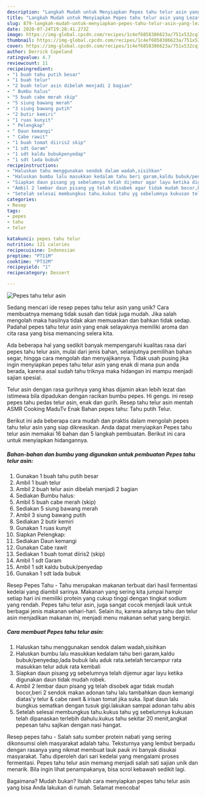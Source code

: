 ```yaml
---
description: "Langkah Mudah untuk Menyiapkan Pepes tahu telur asin yang Lezat"
title: "Langkah Mudah untuk Menyiapkan Pepes tahu telur asin yang Lezat"
slug: 879-langkah-mudah-untuk-menyiapkan-pepes-tahu-telur-asin-yang-lezat
date: 2020-07-24T19:28:41.273Z
image: https://img-global.cpcdn.com/recipes/1c4ef6858386623a/751x532cq70/pepes-tahu-telur-asin-foto-resep-utama.jpg
thumbnail: https://img-global.cpcdn.com/recipes/1c4ef6858386623a/751x532cq70/pepes-tahu-telur-asin-foto-resep-utama.jpg
cover: https://img-global.cpcdn.com/recipes/1c4ef6858386623a/751x532cq70/pepes-tahu-telur-asin-foto-resep-utama.jpg
author: Derrick Copeland
ratingvalue: 4.7
reviewcount: 11
recipeingredient:
- "1 buah tahu putih besar"
- "1 buah telur"
- "2 buah telur asin dibelah menjadi 2 bagian"
- " Bumbu halus"
- "5 buah cabe merah skip"
- "5 siung bawang merah"
- "3 siung bawang putih"
- "2 butir kemiri"
- "1 ruas kunyit"
- " Pelengkap"
- " Daun kemangi"
- " Cabe rawit"
- "1 buah tomat diiris2 skip"
- "1 sdt Garam"
- "1 sdt kaldu bubukpenyedap"
- "1 sdt lada bubuk"
recipeinstructions:
- "Haluskan tahu menggunakan sendok dalam wadah,sisihkan"
- "Haluskan bumbu lalu masukkan kedalam tahu beri garam,kaldu bubuk/penyedap,lada bubuk lalu aduk rata.setelah tercampur rata masukkan telur aduk rata kembali"
- "Siapkan daun pisang yg sebelumnya telah dijemur agar layu ketika digunakan daun tidak mudah robek."
- "Ambil 2 lembar daun pisang yg telah disobek agar tidak mudah bocor,beri 2 sendok makan adonan tahu lalu tambahkan daun kemangi diatas&#39;y telur &amp; cabe rawit &amp; irisan tomat jika suka. lipat daun lalu bungkus sematkan dengan tusuk gigi.lakukan sampai adonan tahu abis"
- "Setelah selesai membungkus tahu.kukus tahu yg sebelumnya kukusan telah dipanaskan terlebih dahulu.kukus tahu sekitar 20 menit,angkat pepesan tahu sajikan dengan nasi hangat."
categories:
- Resep
tags:
- pepes
- tahu
- telur

katakunci: pepes tahu telur 
nutrition: 121 calories
recipecuisine: Indonesian
preptime: "PT11M"
cooktime: "PT32M"
recipeyield: "1"
recipecategory: Dessert

---
```



![Pepes tahu telur asin](https://img-global.cpcdn.com/recipes/1c4ef6858386623a/751x532cq70/pepes-tahu-telur-asin-foto-resep-utama.jpg)

Sedang mencari ide resep pepes tahu telur asin yang unik? Cara membuatnya memang tidak susah dan tidak juga mudah. Jika salah mengolah maka hasilnya tidak akan memuaskan dan bahkan tidak sedap. Padahal pepes tahu telur asin yang enak selayaknya memiliki aroma dan cita rasa yang bisa memancing selera kita.

Ada beberapa hal yang sedikit banyak mempengaruhi kualitas rasa dari pepes tahu telur asin, mulai dari jenis bahan, selanjutnya pemilihan bahan segar, hingga cara mengolah dan menyajikannya. Tidak usah pusing jika ingin menyiapkan pepes tahu telur asin yang enak di mana pun anda berada, karena asal sudah tahu triknya maka hidangan ini mampu menjadi sajian spesial.

Telur asin dengan rasa gurihnya yang khas dijamin akan lebih lezat dan istimewa bila dipadukan dengan racikan bumbu pepes. Hi gengs. ini resep pepes tahu pedas telur asin, enak dan gurih. Resep tahu telur asin mentah ASMR Cooking MaduTv Enak Bahan pepes tahu: Tahu putih Telur.


Berikut ini ada beberapa cara mudah dan praktis dalam mengolah pepes tahu telur asin yang siap dikreasikan. Anda dapat menyiapkan Pepes tahu telur asin memakai 16 bahan dan 5 langkah pembuatan. Berikut ini cara untuk menyiapkan hidangannya.

<!--inarticleads1-->

##### Bahan-bahan dan bumbu yang digunakan untuk pembuatan Pepes tahu telur asin:

1. Gunakan 1 buah tahu putih besar
1. Ambil 1 buah telur
1. Ambil 2 buah telur asin dibelah menjadi 2 bagian
1. Sediakan  Bumbu halus:
1. Ambil 5 buah cabe merah (skip)
1. Sediakan 5 siung bawang merah
1. Ambil 3 siung bawang putih
1. Sediakan 2 butir kemiri
1. Gunakan 1 ruas kunyit
1. Siapkan  Pelengkap:
1. Sediakan  Daun kemangi
1. Gunakan  Cabe rawit
1. Sediakan 1 buah tomat diiris2 (skip)
1. Ambil 1 sdt Garam
1. Ambil 1 sdt kaldu bubuk/penyedap
1. Gunakan 1 sdt lada bubuk


Resep Pepes Tahu - Tahu merupakan makanan terbuat dari hasil fermentasi kedelai yang diambil sarinya. Makanan yang sering kita jumpai hampir setiap hari ini memiliki protein yang cukup tinggi dengan tingkat sodium yang rendah. Pepes tahu telur asin, juga sangat cocok menjadi lauk untuk berbagai jenis makanan sehari-hari. Selain itu, karena adanya tahu dan telur asin menjadikan makanan ini, menjadi menu makanan sehat yang bergizi. 

<!--inarticleads2-->

##### Cara membuat Pepes tahu telur asin:

1. Haluskan tahu menggunakan sendok dalam wadah,sisihkan
1. Haluskan bumbu lalu masukkan kedalam tahu beri garam,kaldu bubuk/penyedap,lada bubuk lalu aduk rata.setelah tercampur rata masukkan telur aduk rata kembali
1. Siapkan daun pisang yg sebelumnya telah dijemur agar layu ketika digunakan daun tidak mudah robek.
1. Ambil 2 lembar daun pisang yg telah disobek agar tidak mudah bocor,beri 2 sendok makan adonan tahu lalu tambahkan daun kemangi diatas&#39;y telur &amp; cabe rawit &amp; irisan tomat jika suka. lipat daun lalu bungkus sematkan dengan tusuk gigi.lakukan sampai adonan tahu abis
1. Setelah selesai membungkus tahu.kukus tahu yg sebelumnya kukusan telah dipanaskan terlebih dahulu.kukus tahu sekitar 20 menit,angkat pepesan tahu sajikan dengan nasi hangat.


Resep pepes tahu - Salah satu sumber protein nabati yang sering dikonsumsi oleh masyarakat adalah tahu. Teksturnya yang lembut berpadu dengan rasanya yang nikmat membuat lauk pauk ini banyak disukai masyarakat. Tahu diperoleh dari sari kedelai yang mengalami proses fermentasi. Pepes tahu telur asin memang menjadi salah sati sajian unik dan menarik. Bila ingin lihat penampakanya, bisa scrol kebawah sedikit lagi. 

Bagaimana? Mudah bukan? Itulah cara menyiapkan pepes tahu telur asin yang bisa Anda lakukan di rumah. Selamat mencoba!
